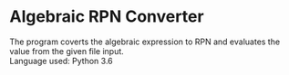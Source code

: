 # Algebraic RPN Converter
The program coverts the algebraic expression to RPN and evaluates the value from the given file input.\
Language used: Python 3.6

